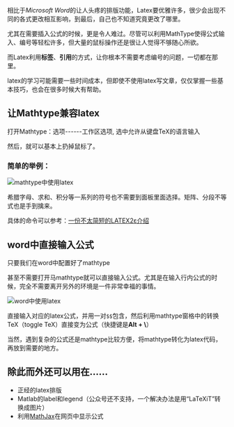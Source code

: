 相比于*Microsoft Word*的让人头疼的排版功能，Latex要优雅许多，很少会出现不同的各式更改相互影响，到最后，自己也不知道究竟更改了哪里。

尤其在需要插入公式的时候，更是令人难过。尽管可以利用MathType使得公式输入、编号等轻松许多，但大量的鼠标操作还是很让人觉得不够随心所欲。

而Latex利用**标签**、**引用**的方式，让你根本不需要考虑编号的问题，一切都在那里。

latex的学习可能需要一些时间成本，但即使不使用latex写文章，仅仅掌握一些基本技巧，也会在很多时候大有帮助。

## 让Mathtype兼容latex

打开Mathtype：选项------工作区选项,
选中允许从键盘TeX的语言输入

然后，就可以基本上扔掉鼠标了。

### 简单的举例：

![mathtype中使用latex](https://s1.ax1x.com/2018/04/01/9zVCIH.gif)

希腊字母、求和、积分等一系列的符号也不需要到面板里面选择。矩阵、分段不等式也是手到擒来。

具体的命令可以参考：[一份不太简短的LATEX2ε介绍](http://mirrors.ustc.edu.cn/CTAN/info/lshort/chinese/lshort-zh-cn.pdf)

## word中直接输入公式

只要我们在word中配置好了mathtype

甚至不需要打开马mathtype就可以直接输入公式。尤其是在输入行内公式的时候，完全不需要离开另外的环境是一件非常幸福的事情。

![word中使用latex](https://s1.ax1x.com/2018/04/01/9zVRTe.gif)

直接输入对应的latex公式，并用一对`$$`包含，然后利用mathtype窗格中的转换TeX（toggle TeX）直接变为公式（快捷键是**Alt + \\**）

当然，遇到复杂的公式还是mathtype比较方便，将mathtype转化为latex代码，再放到需要的地方。

## 除此而外还可以用在……
* 正经的latex排版
* Matlab的label和legend（公众号还不支持，一个解决办法是用“LaTeXiT”转换成图片）
* 利用[MathJax](https://www.mathjax.org/)在网页中显示公式
